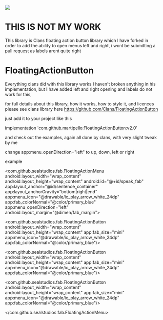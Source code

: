 [![](https://jitpack.io/v/martipello/FloatingActionButton.svg)](https://jitpack.io/#martipello/FloatingActionButton)

# THIS IS NOT MY WORK 
This library is Clans floating action button library which I have forked in order to add the ability to open menus left and right, i wont be submitting a pull request as labels arent quite right
# FloatingActionButton
Everything clans did with this library works I haven't broken anything in his implementation, but I have added left and right opening and labels do not work for this,

for full details about this library, how it works, how to style it, and licences please see clans library here https://github.com/Clans/FloatingActionButton

just add it to your project like this 

implementation 'com.github.martipello:FloatingActionButton:v2.0'

and check out the examples, again all done by clans, with very slight tweak by me

change app:menu_openDirection="left" to up, down, left or right

example

<com.github.sealstudios.fab.FloatingActionMenu
  android:layout_width="wrap_content"
  android:layout_height="wrap_content"
  android:id="@+id/speak_fab"
  app:layout_anchor="@id/sentence_container"
  app:layout_anchorGravity="bottom|right|end"
  app:menu_icon="@drawable/ic_play_arrow_white_24dp"
  app:fab_colorNormal="@color/primary_blue"
  app:menu_openDirection="left"
  android:layout_margin="@dimen/fab_margin">

  <com.github.sealstudios.fab.FloatingActionButton
  android:layout_width="wrap_content"
  android:layout_height="wrap_content"
  app:fab_size="mini"
  app:menu_icon="@drawable/ic_play_arrow_white_24dp"
  app:fab_colorNormal="@color/primary_blue"/>

  <com.github.sealstudios.fab.FloatingActionButton
  android:layout_width="wrap_content"
  android:layout_height="wrap_content"
  app:fab_size="mini"
  app:menu_icon="@drawable/ic_play_arrow_white_24dp"
  app:fab_colorNormal="@color/primary_blue"/>

  <com.github.sealstudios.fab.FloatingActionButton
  android:layout_width="wrap_content"
  android:layout_height="wrap_content"
  app:fab_size="mini"
  app:menu_icon="@drawable/ic_play_arrow_white_24dp"
  app:fab_colorNormal="@color/primary_blue"/>

  </com.github.sealstudios.fab.FloatingActionMenu>

